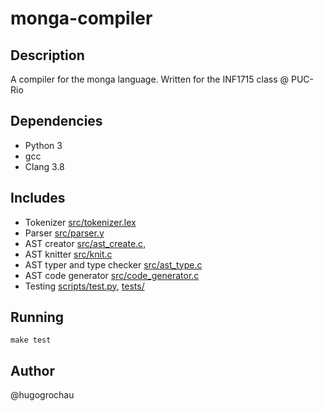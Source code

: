# monga-compiler

## Description
A compiler for the monga language. Written for the INF1715 class @ PUC-Rio

## Dependencies
- Python 3
- gcc
- Clang 3.8

## Includes
- Tokenizer [src/tokenizer.lex](src/tokenizer.lex)
- Parser [src/parser.y](src/parser.y)
- AST creator [src/ast_create.c](src/ast_create.c),
- AST knitter [src/knit.c](src/ast_knit.c)
- AST typer and type checker [src/ast_type.c](src/ast_type.c)
- AST code generator [src/code_generator.c](src/code_generator.c)
- Testing [scripts/test.py](scripts/test.py), [tests/](test/)

## Running
`make test`

## Author
@hugogrochau